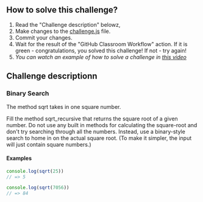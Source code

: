 ## How to solve this challenge?

1. Read the "Challenge description" belowz,
2. Make changes to the [challenge.js](./challenge.js) file.
3. Commit your changes.
4. Wait for the result of the "GitHub Classroom Workflow" action. If it is green - congratulations, you solved this challenge! If not - try again!
5. *You can watch an example of how to solve a challenge in [this video](https://microverse.pathwright.com/library/fast-track-algorithms-data-structures/69123/path/step/113963868/)*


## Challenge descriptionn

### Binary Search

The method sqrt takes in one square number. 

Fill the method sqrt_recursive that returns the square root of a given number.
Do not use any built in methods for calculating the square-root and don't try searching through all the numbers. Instead, use a binary-style search to home in on the actual square root. 
(To make it simpler, the input will just contain square numbers.)

#### Examples

```js
console.log(sqrt(25))
// => 5

console.log(sqrt(7056))
// => 84
```
